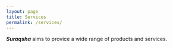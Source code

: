 ```yaml
---
layout: page
title: Services
permalink: /services/
---
```


***Suraqsha*** aims to provice a wide range of products and services. 
